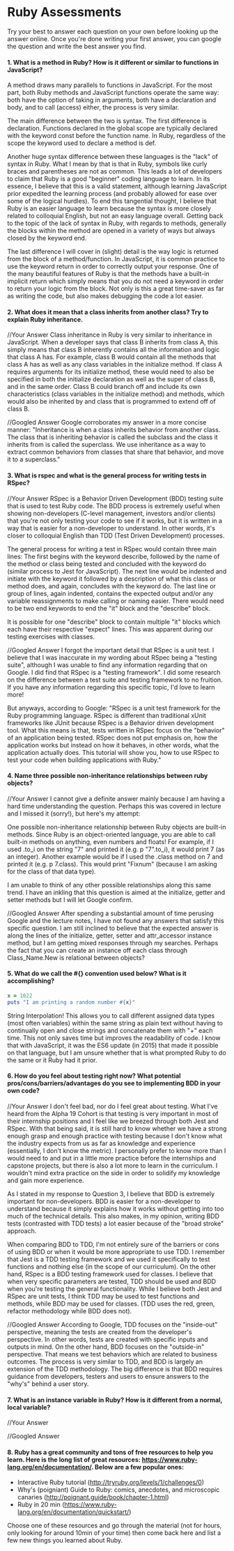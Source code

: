 # Ruby Assessments

Try your best to answer each question on your own before looking up the answer online. Once you're done writing your first answer, you can google the question and write the best answer you find.


#### 1. What is a method in Ruby? How is it different or similar to functions in JavaScript?
A method draws many parallels to functions in JavaScript. For the most part, both Ruby methods and JavaScript functions operate the same way: both have the option of taking in arguments, both have a declaration and body, and to call (access) either, the process is very similar.

The main difference between the two is syntax. The first difference is declaration. Functions declared in the global scope are typically declared with the keyword const before the function name. In Ruby, regardless of the scope the keyword used to declare a method is def.

Another huge syntax difference between these languages is the "lack" of syntax in Ruby. What I mean by that is that in Ruby, symbols like curly braces and parentheses are not as common. This leads a lot of developers to claim that Ruby is a good "beginner" coding language to learn. In its essence, I believe that this is a valid statement, although learning JavaScript prior expedited the learning process (and probably allowed for ease over some of the logical hurdles). To end this tangential thought, I believe that Ruby is an easier language to learn because the syntax is more closely related to colloquial English, but not an easy language overall. Getting back to the topic of the lack of syntax in Ruby, with regards to methods, generally the blocks within the method are opened in a variety of ways but always closed by the keyword end.

The last difference I will cover in (slight) detail is the way logic is returned from the block of a method/function. In JavaScript, it is common practice to use the keyword return in order to correctly output your response. One of the many beautiful features of Ruby is that the methods have a built-in implicit return which simply means that you do not need a keyword in order to return your logic from the block. Not only is this a great time-saver as far as writing the code, but also makes debugging the code a lot easier.

#### 2. What does it mean that a class inherits from another class? Try to explain Ruby inheritance.


//Your Answer
Class inheritance in Ruby is very similar to inheritance in JavaScript. When a developer says that class B inherits from class A, this simply means that class B inherently contains all the information and logic that class A has. For example, class B would contain all the methods that class A has as well as any class variables in the initialize method. If class A requires arguments for its initialize method, these would need to also be specified in both the initialize declaration as well as the super of class B, and in the same order. Class B could branch off and include its own characteristics (class variables in the initialize method) and methods, which would also be inherited by and class that is programmed to extend off of class B.

//Googled Answer
Google corroborates my answer in a more concise manner:
"Inheritance is when a class inherits behavior from another class. The class that is inheriting behavior is called the subclass and the class it inherits from is called the superclass. We use inheritance as a way to extract common behaviors from classes that share that behavior, and move it to a superclass."

#### 3. What is rspec and what is the general process for writing tests in RSpec?

//Your Answer
RSpec is a Behavior Driven Development (BDD) testing suite that is used to test Ruby code. The BDD process is extremely useful when showing non-developers (C-level management, investors and/or clients) that you're not only testing your code to see if it works, but it is written in a way that is easier for a non-developer to understand. In other words, it's closer to colloquial English than TDD (Test Driven Development) processes.

The general process for writing a test in RSpec would contain three main lines: The first begins with the keyword describe, followed by the name of the method or class being tested and concluded with the keyword do (similar process to Jest for JavaScript). The next line would be indented and initiate with the keyword it followed by a description of what this class or method does, and again, concludes with the keyword do. The last line or group of lines, again indented, contains the expected output and/or any variable reassignments to make calling or naming easier. There would need to be two end keywords to end the "it" block and the "describe" block.

It is possible for one "describe" block to contain multiple "it" blocks which each have their respective "expect" lines. This was apparent during our testing exercises with classes.

//Googled Answer
I forgot the important detail that RSpec is a unit test. I believe that I was inaccurate in my wording about RSpec being a "testing suite", although I was unable to find any information regarding that on Google. I did find that RSpec is a "testing framework". I did some research on the difference between a test suite and testing framework to no fruition. If you have any information regarding this specific topic, I'd love to learn more!

But anyways, according to Google:
"RSpec is a unit test framework for the Ruby programming language. RSpec is different than traditional xUnit frameworks like JUnit because RSpec is a Behavior driven development tool. What this means is that, tests written in RSpec focus on the "behavior" of an application being tested. RSpec does not put emphasis on, how the application works but instead on how it behaves, in other words, what the application actually does. This tutorial will show you, how to use RSpec to test your code when building applications with Ruby."

#### 4. Name three possible non-inheritance relationships between ruby objects?

//Your Answer
I cannot give a definite answer mainly because I am having a hard time understanding the question. Perhaps this was covered in lecture and I missed it (sorry!), but here's my attempt:

One possible non-inheritance relationship between Ruby objects are built-in methods. Since Ruby is an object-oriented language, you are able to call built-in methods on anything, even numbers and floats! For example, if I used .to_i on the string "7" and printed it (e.g. p "7".to_i), it would print 7 (as an integer). Another example would be if I used the .class method on 7 and printed it (e.g. p 7.class). This would print "Fixnum" (because I am asking for the class of that data type).

I am unable to think of any other possible relationships along this same trend. I have an inkling that this question is aimed at the initialize, getter and setter methods but I will let Google confirm.

//Googled Answer
After spending a substantial amount of time perusing Google and the lecture notes, I have not found any answers that satisfy this specific question. I am still inclined to believe that the expected answer is along the lines of the initialize, getter, setter and attr_accessor instance method, but I am getting mixed responses through my searches. Perhaps the fact that you can create an instance off each class through Class_Name.New is relational between objects?

#### 5. What do we call the #{} convention used below? What is it accomplishing?

```ruby
x = 1022
puts "I am printing a random number #{x}"
```

String Interpolation! This allows you to call different assigned data types (most often variables) within the same string as plain text without having to continually open and close strings and concatenate them with "+" each time. This not only saves time but improves the readability of code. I know that with JavaScript, it was the ES6 update (in 2015) that made it possible on that language, but I am unsure whether that is what prompted Ruby to do the same or it Ruby had it prior.

#### 6. How do you feel about testing right now? What potential pros/cons/barriers/advantages do you see to implementing BDD in your own code?

//Your Answer
I don't feel bad, nor do I feel great about testing. What I've heard from the Alpha 19 Cohort is that testing is very important in most of their internship positions and I feel like we breezed through both Jest and RSpec. With that being said, it is still hard to know whether we have a strong enough grasp and enough practice with testing because I don't know what the industry expects from us as far as knowledge and experience (essentially, I don't know the metric). I personally prefer to know more than I would need to and put in a little more practice before the internships and capstone projects, but there is also a lot more to learn in the curriculum. I wouldn't mind extra practice on the side in order to solidify my knowledge and gain more experience.

As I stated in my response to Question 3, I believe that BDD is extremely important for non-developers. BDD is easier for a non-developer to understand because it simply explains how it works without getting into too much of the technical details. This also makes, in my opinion, writing BDD tests (contrasted with TDD tests) a lot easier because of the "broad stroke" approach.

When comparing BDD to TDD, I'm not entirely sure of the barriers or cons of using BDD or when it would be more appropriate to use TDD. I remember that Jest is a TDD testing framework and we used it specifically to test functions and nothing else (in the scope of our curriculum). On the other hand, RSpec is a BDD testing framework used for classes. I believe that when very specific parameters are tested, TDD should be used and BDD when you're testing the general functionality. While I believe both Jest and RSpec are unit tests, I think TDD may be used to test functions and methods, while BDD may be used for classes. (TDD uses the red, green, refactor methodology while BDD does not).

//Googled Answer
According to Google, TDD focuses on the "inside-out" perspective, meaning the tests are created from the developer's perspective. In other words, tests are created with specific inputs and outputs in mind. On the other hand, BDD focuses on the "outside-in" perspective. That means we test behaviors which are related to business outcomes. The process is very similar to TDD, and BDD is largely an extension of the TDD methodology. The big difference is that BDD requires guidance from developers, testers and users to ensure answers to the "why's" behind a user story.

#### 7. What is an instance variable in Ruby? How is it different from a normal, local variable?

//Your Answer

//Googled Answer

#### 8. Ruby has a great community and tons of free resources to help you learn. Here is the long list of great resources: https://www.ruby-lang.org/en/documentation/. Below are a few popular ones:
- Interactive Ruby tutorial (http://tryruby.org/levels/1/challenges/0)
- Why's (poigniant) Guide to Ruby: comics, anecdotes, and microscopic canaries (http://poignant.guide/book/chapter-1.html)
- Ruby in 20 min (https://www.ruby-lang.org/en/documentation/quickstart/)


Choose one of these resources and go through the material (not for hours, only looking for around 10min of your time) then come back here and list a few new things you learned about Ruby.
